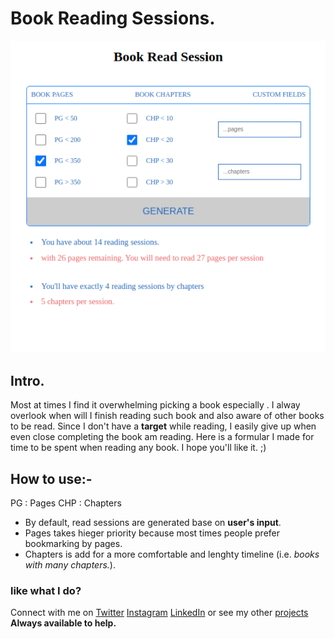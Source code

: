 # Book Reading Sessions.

![Preview Image](/preview.png)

## Intro.

Most at times I find it overwhelming picking a book especially <programming>. I alway overlook when will I finish reading such book and also aware of other books to be read.
Since I don't have a **target** while reading, I easily give up when even close completing the book am reading.
Here is a formular I made for time to be spent when reading any book. I hope you'll like it. ;)

## How to use:-

PG
: Pages
CHP
: Chapters

- By default, read sessions are generated base on **user's input**.
- Pages takes hieger priority because most times people prefer bookmarking by pages.
- Chapters is add for a more comfortable and lenghty timeline (i.e. _books with many chapters._).

### like what I do?

Connect with me on [Twitter](https://twitter.com/redemptionj) [Instagram](https://instagram.com/devredemption) [LinkedIn](https://www.linkedin.com/in/redemption-j-698478166/?lipi=urn%3Ali%3Apage%3Aprofile_view_index_index%3BWXCklrz5S3%2BMFfGfRUILAw%3D%3D) or see my other [projects](https://github.com/Jrcity) **Always available to help.**
